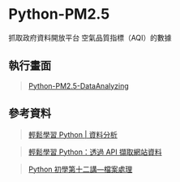 # Python-PM2.5
 
 抓取政府資料開放平台 空氣品質指標（AQI）的數據
  
## 執行畫面

> [Python-PM2.5-DataAnalyzing](https://index.coderbridge.io/2020/10/22/Python-%E5%88%86%E6%9E%90%E7%A9%BA%E6%B0%A3%E5%93%81%E8%B3%AA%E6%8C%87%E6%A8%99-PM25-AQI/)
  

## 參考資料
> [輕鬆學習 Python | 資料分析](https://yaojenkuo.io/python-sklearn-cht/01-Web-Scraping-101-slides.pdf)


> [輕鬆學習 Python：透過 API 擷取網站資料](https://medium.com/datainpoint/python-essentials-requesting-web-api-edd417a57ba5)


> [Python 初學第十二講—檔案處理](https://medium.com/ccclub/ccclub-python-for-beginners-tutorial-bf0648108581)


 
 
 

